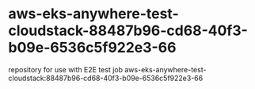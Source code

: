 # aws-eks-anywhere-test-cloudstack-88487b96-cd68-40f3-b09e-6536c5f922e3-66
repository for use with E2E test job aws-eks-anywhere-test-cloudstack:88487b96-cd68-40f3-b09e-6536c5f922e3-66
